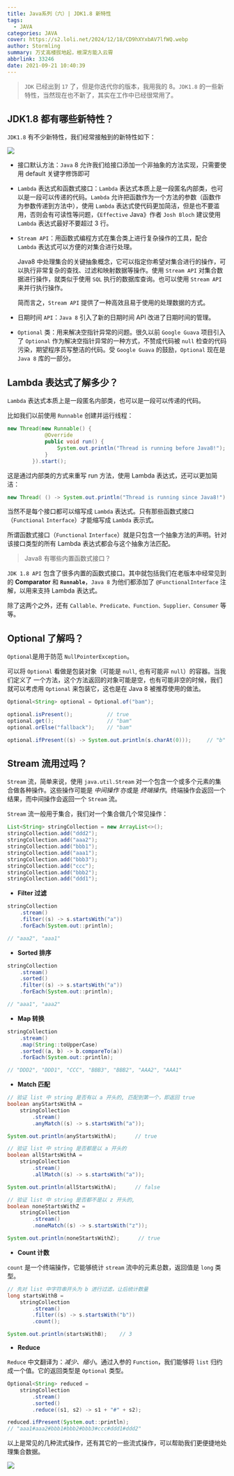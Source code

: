 ```yaml
---
title: Java系列（六）| JDK1.8 新特性
tags:
  - JAVA
categories: JAVA
cover: https://s2.loli.net/2024/12/18/CD9hXYxbAV7lfWQ.webp
author: Stormling
summary: 万丈高楼拔地起，根深方能入云霄
abbrlink: 33246
date: 2021-09-21 10:40:39
---
```

> `JDK` 已经出到 `17` 了，但是你迭代你的版本，我用我的 8。`JDK1.8` 的一些新特性，当然现在也不新了，其实在工作中已经很常用了。

## JDK1.8 都有哪些新特性？

`JDK1.8` 有不少新特性，我们经常接触到的新特性如下：

![](https://s2.loli.net/2024/12/19/lJHMBZpq5NW61si.png) 

* 接口默认方法：`Java` 8 允许我们给接口添加一个非抽象的方法实现，只需要使用 default 关键字修饰即可

* `Lambda` 表达式和函数式接口：`Lambda` 表达式本质上是一段匿名内部类，也可以是一段可以传递的代码。`Lambda` 允许把函数作为一个方法的参数（函数作为参数传递到方法中），使用 `Lambda` 表达式使代码更加简洁，但是也不要滥用，否则会有可读性等问题，《`Effective` Java》作者 `Josh Bloch` 建议使用 `Lambda` 表达式最好不要超过 3 行。

* `Stream API`：用函数式编程方式在集合类上进行复杂操作的工具，配合 `Lambda` 表达式可以方便的对集合进行处理。

  Java8 中处理集合的关键抽象概念，它可以指定你希望对集合进行的操作，可以执行非常复杂的查找、过滤和映射数据等操作。使用 `Stream API` 对集合数据进行操作，就类似于使用 `SQL` 执行的数据库查询。也可以使用 `Stream API` 来并行执行操作。

  简而言之，`Stream API` 提供了一种高效且易于使用的处理数据的方式。

* 日期时间 `API`：`Java 8` 引入了新的日期时间 API 改进了日期时间的管理。

* `Optional` 类：用来解决空指针异常的问题。很久以前 `Google Guava` 项目引入了 `Optional` 作为解决空指针异常的一种方式，不赞成代码被 `null` 检查的代码污染，期望程序员写整洁的代码。受 `Google Guava` 的鼓励，`Optional` 现在是 `Java 8` 库的一部分。

## Lambda 表达式了解多少？

`Lambda` 表达式本质上是一段匿名内部类，也可以是一段可以传递的代码。

比如我们以前使用 `Runnable` 创建并运行线程：

```java
new Thread(new Runnable() {
            @Override
            public void run() {
                System.out.println("Thread is running before Java8!");
            }
        }).start();
```

这是通过内部类的方式来重写 run 方法，使用 Lambda 表达式，还可以更加简洁：

```java
new Thread( () -> System.out.println("Thread is running since Java8!") ).start();
```

当然不是每个接口都可以缩写成 `Lambda` 表达式。只有那些函数式接口（`Functional` `Interface`）才能缩写成 `Lambda` 表示式。

所谓函数式接口（`Functional` `Interface`）就是只包含一个抽象方法的声明。针对该接口类型的所有 Lambda 表达式都会与这个抽象方法匹配。

> Java8 有哪些内置函数式接口？

`JDK 1.8 API` 包含了很多内置的函数式接口。其中就包括我们在老版本中经常见到的 **Comparator** 和 **`Runnable`**，`Java 8` 为他们都添加了 `@FunctionalInterface` 注解，以用来支持 Lambda 表达式。

除了这两个之外，还有 `Callable、Predicate、Function、Supplier、Consumer` 等等。

## Optional 了解吗？

`Optional`是用于防范 `NullPointerException`。

可以将 `Optional` 看做是包装对象（可能是 `null`, 也有可能非 `null`）的容器。当我们定义了 一个方法，这个方法返回的对象可能是空，也有可能非空的时候，我们就可以考虑用 `Optional` 来包装它，这也是在 Java 8 被推荐使用的做法。

```java
Optional<String> optional = Optional.of("bam");

optional.isPresent();           // true
optional.get();                 // "bam"
optional.orElse("fallback");    // "bam"

optional.ifPresent((s) -> System.out.println(s.charAt(0)));     // "b"
```

## Stream 流用过吗？

`Stream` 流，简单来说，使用 `java.util.Stream` 对一个包含一个或多个元素的集合做各种操作。这些操作可能是 _中间操作_ 亦或是 _终端操作_。终端操作会返回一个结果，而中间操作会返回一个 `Stream` 流。

`Stream` 流一般用于集合，我们对一个集合做几个常见操作：

```java
List<String> stringCollection = new ArrayList<>();
stringCollection.add("ddd2");
stringCollection.add("aaa2");
stringCollection.add("bbb1");
stringCollection.add("aaa1");
stringCollection.add("bbb3");
stringCollection.add("ccc");
stringCollection.add("bbb2");
stringCollection.add("ddd1");
```

* **Filter 过滤**

```java
stringCollection
    .stream()
    .filter((s) -> s.startsWith("a"))
    .forEach(System.out::println);

// "aaa2", "aaa1"
```

* **Sorted 排序**

```java
stringCollection
    .stream()
    .sorted()
    .filter((s) -> s.startsWith("a"))
    .forEach(System.out::println);

// "aaa1", "aaa2"
```

* **Map 转换**

```java
stringCollection
    .stream()
    .map(String::toUpperCase)
    .sorted((a, b) -> b.compareTo(a))
    .forEach(System.out::println);

// "DDD2", "DDD1", "CCC", "BBB3", "BBB2", "AAA2", "AAA1"
```

* **Match 匹配**

```java
// 验证 list 中 string 是否有以 a 开头的, 匹配到第一个，即返回 true
boolean anyStartsWithA =
    stringCollection
        .stream()
        .anyMatch((s) -> s.startsWith("a"));

System.out.println(anyStartsWithA);      // true

// 验证 list 中 string 是否都是以 a 开头的
boolean allStartsWithA =
    stringCollection
        .stream()
        .allMatch((s) -> s.startsWith("a"));

System.out.println(allStartsWithA);      // false

// 验证 list 中 string 是否都不是以 z 开头的,
boolean noneStartsWithZ =
    stringCollection
        .stream()
        .noneMatch((s) -> s.startsWith("z"));

System.out.println(noneStartsWithZ);      // true
```

* **Count 计数**

`count` 是一个终端操作，它能够统计 `stream` 流中的元素总数，返回值是 `long` 类型。

```java
// 先对 list 中字符串开头为 b 进行过滤，让后统计数量
long startsWithB =
    stringCollection
        .stream()
        .filter((s) -> s.startsWith("b"))
        .count();

System.out.println(startsWithB);    // 3
```

* **Reduce**

`Reduce` 中文翻译为：_减少、缩小_。通过入参的 `Function`，我们能够将 `list` 归约成一个值。它的返回类型是 `Optional` 类型。

```java
Optional<String> reduced =
    stringCollection
        .stream()
        .sorted()
        .reduce((s1, s2) -> s1 + "#" + s2);

reduced.ifPresent(System.out::println);
// "aaa1#aaa2#bbb1#bbb2#bbb3#ccc#ddd1#ddd2"
```

以上是常见的几种流式操作，还有其它的一些流式操作，可以帮助我们更便捷地处理集合数据。

![](https://s2.loli.net/2024/12/19/fby849IB5uW7stp.png) 
